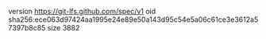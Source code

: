 version https://git-lfs.github.com/spec/v1
oid sha256:ece063d97424aa1995e24e89e50a143d95c54e5a06c61ce3e3612a57397b8c85
size 3882
